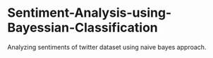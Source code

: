 # Sentiment-Analysis-using-Bayessian-Classification
Analyzing sentiments of twitter dataset using naive bayes approach.
